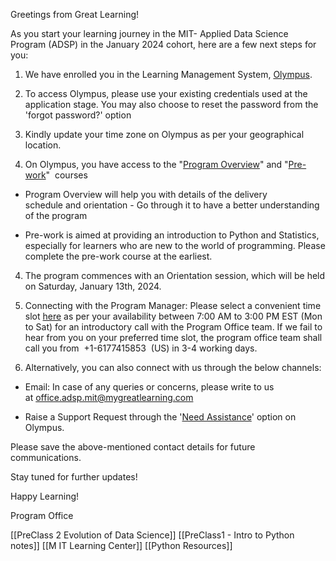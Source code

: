 Greetings from Great Learning!

As you start your learning journey in the MIT- Applied Data Science Program (ADSP) in the January 2024 cohort, here are a few next steps for you:

1. We have enrolled you in the Learning Management System, [Olympus](http://url8490.mygreatlearning.com/ls/click?upn=bKGb1FbIBNoISouN37USpRCf3RvBLzP90vgh1YA8uYEXF3bOeBRV4aS7ThN6pyWzOYnsUrOrc2jTK8IUcDBllW-2FzGophshm3Mk8mLcbCrx1wn9C2JZGlJgFJ9dUwO4aW3x1hSR4ct3bRmO-2BQFxyUfRQKDQiKl4h5mo-2FmIR2lr6uSGR-2FovqJO2iUtS95BpEELcshzZO3gMEMk-2BRcuNUgbMiu5Hs34dAYeRBkpvlEoyzblr5SlHlwvHUQitk4laA4BayojTkJWRJ994DAMl-2FYEiRTSxGraWhIbD8ckkPc6i1Q70nEayAeBx0Z7z0FzpyG7aXOH43IGemY9BL3qqMJ3XVSaPEl8Skn3HBnjD-2BWsSEa55Ps3uvStpOTJa8EFRnBylpsiGratKSSo3J5yyHAVaDNLx8uYnLdhuJlN7Pzb1WrqlPcNV-2FFN8DCUj52GpNtotPXG0manhDnhL7jkznybNVqY6lQpqOj0HlNO7YgNvWHxTgVrNCJ4oy-2Fm9RuJ4WmyCQgIj-2BXoWpaDlhFB7iav3q33ZNxh123LHadXvKjs-2Bv33uatE8aLkb-2BXIx2ORtID-2Fnem-2BmsFP5GviqE2qhtZxrxsbjkD3UJxzUKFDCUUBXCVHQt0Pq8-2F6lO8HivDNGsC7T6KOOsLxGBDuisdEw7kv6tCyraDjNbAa9g1BhKW3-2FrJzfYmHFMlb2wlc-2F7eAXWVMZuFoyxjSRZ2gpbZmti6uFTQnd0DktFAcsMHkjUgohm-2FPWlawe7VATpkZa86zV-2FFKUMRFY8tgVDsyXDhSISq7kJwp4Z05ehf47GlkJDMijyWhbMXyydntR3Nq7LLUdpkPXVy9hEj-2B5XvqLAHhnZZgv8Md3vlTMkAL6Ia6mHpvqkyXK-2BdhqU3VJsNvGzHF05PYnZIgX3lTFjsRBmzeq3kcM97QDX0RfOuV3HY3PsQg3jgDaX-2F6CrROGwxxKbZNUb9WtTOc-2BBMvX-2BWFEO06WpN3vBRHJLRhrq2YHiOX4tqYe-2BckRVzU0jKwnwR8p4qYo2pX6Zktu7UhW1emZ1e-2FMSThRNrpDUJ-2FUxHNLNlhm5saSSdURdos3vDFkknof9DDDSNch4iObMc1W-2BtZZZD2DlPHzd7BJLCzl03vA60YbYKxYDyiN9nL-2F1bnkfVDw2BLEOe-2BV3N9LSGK0OW-2BGiG9aSWHTsSqFVy3g0GIlUzl3iuz60lZsp-2BPcRNyp3w3npn9rh7eqKls_rVVNwPqjQ2kDtBt7CMjjpN33Si6hatQ4UN2i5gIA2UB2MzdH-2Br-2BflXRAexvXi5TlPcTMPSo-2Fj51zJ-2Fy7VnOGQBMWu7O4uyl9Zll119qCe8-2FtqZCJeRUqI17XvdkPT84AflPSzCRiDs68IKjwmlMrtN-2FDg9ExL65yE5TzhzJFEd-2FOJfvYLQCDJabolAu3dNO5S6LuNngAYkI25JTIaRHBG3oCVErsnqGq41Uk5q9gFCV2d2ahKAdOkhNEOCbRJg-2BrxM6EpIuEeU8uZturDOGf4upKTK0EvE0hF8BhSLCewTZrHtn1Nk-2BpftDah27PPBHH). 
    

1. To access Olympus, please use your existing credentials used at the application stage. You may also choose to reset the password from the 'forgot password?' option
    
2. Kindly update your time zone on Olympus as per your geographical location.
    

2. On Olympus, you have access to the "[Program Overview](http://url8490.mygreatlearning.com/ls/click?upn=GbJuAhH6Xpe0bJ2mNWagrrmb6EarJGnpG1n51Wqt5QJbrYzepzi-2FBzWO8B0rduIYjFam2bbxWoIYR4nYQgs9bQ-3D-3DHU77_rVVNwPqjQ2kDtBt7CMjjpN33Si6hatQ4UN2i5gIA2UB2MzdH-2Br-2BflXRAexvXi5Tl0w6GEVo682Eu4lCiq148xs6d6IBwvPYLQ0jllzd1PloVIvz-2FgTio9rYnJTZE-2BhUGuOFtBRH6SuJjDccLv8Xl3a0rA1rLQkVKt-2BED-2F3jJjPtMuEnaFAQTU9oOPyLcRoml9ppQJtNFMk7nu8sESxEU1KmBTVJzREmWgCz7PU9qbcyV8eCnVEYSIPLqRqc1heH6V9Ei8JvEcZHaO8Eg7iRW-2BzpYC19dkA6GDayJ3D1tKKsHujmLaII3N0y2pCObLGkR)" and "[Pre-work](http://url8490.mygreatlearning.com/ls/click?upn=GbJuAhH6Xpe0bJ2mNWagrrmb6EarJGnpG1n51Wqt5QJbrYzepzi-2FBzWO8B0rduIYi0uXtHoXnpcbsE7pS6S4lQ-3D-3DRYXY_rVVNwPqjQ2kDtBt7CMjjpN33Si6hatQ4UN2i5gIA2UB2MzdH-2Br-2BflXRAexvXi5TliAYRrzLYPDMhIocFkgBO-2B2hUlbs7TQPPXIxPYQfdpyGCx7fCgMp-2Fr9mg9VnyDaSOZ8HN3uy0tDH8cdtxmGVuyAItFuzKK1IkAhjbiNXM18C5-2B1fLHfsN0uVRv7rQKLcmpaXrKSMLIz5wUL4hMFDLdyNZLu5vSrmnM4X0DUMG-2B1GR-2FAAO9R1VXjZnVs6yyrxJYzyF8CYoeniM3UdnGIVQ-2B85cpECTDfKjfJYxLiXyWPfgQKqOwm3rMq5AvWMYBzNW)"  courses
    

- Program Overview will help you with details of the delivery schedule and orientation - Go through it to have a better understanding of the program
    
- Pre-work is aimed at providing an introduction to Python and Statistics, especially for learners who are new to the world of programming. Please complete the pre-work course at the earliest.
    

4. The program commences with an Orientation session, which will be held on Saturday, January 13th, 2024. 
    
5. Connecting with the Program Manager: Please select a convenient time slot [here](http://url8490.mygreatlearning.com/ls/click?upn=TUhBB2YprIZN8GIlnEbmfZLbnO31LaGeXxZFRrZe4D7OT0RlCFlpCcjhygI9drgLbt-P_rVVNwPqjQ2kDtBt7CMjjpN33Si6hatQ4UN2i5gIA2UB2MzdH-2Br-2BflXRAexvXi5TlG9YJzwQ9oBRa5Niq5l5zGCN78Npvn2NkBPPZ0mcLqEpKum4Mk65w8hy-2FzINwX6nV6VdxjCbc5guKfOlDIMqQ67Q9Ukxj4MnlDVaq03tIKbiWXs3WZ7gwQYZFhTlaYkX-2BSgid8iFrhpezTSMZS4nbeOsx8FbsRD68zvAR6wW4drNB7IIx2mXy-2B90uIyScq-2BRMWBELHLDugm5tMFRGIThT0ZG7lD4RglMP-2FgY83lRbqSV-2B0pFqroFQqhn9hopsqqSx) as per your availability between 7:00 AM to 3:00 PM EST (Mon to Sat) for an introductory call with the Program Office team. If we fail to hear from you on your preferred time slot, the program office team shall call you from  +1-6177415853  (US) in 3-4 working days.
    
6. Alternatively, you can also connect with us through the below channels:  
      
    

- Email: In case of any queries or concerns, please write to us at [office.adsp.mit@mygreatlearning.com](mailto:office.adsp.mit@mygreatlearning.com) 
    
- Raise a Support Request through the '[Need Assistance](http://url8490.mygreatlearning.com/ls/click?upn=bKGb1FbIBNoISouN37USpRCf3RvBLzP90vgh1YA8uYEXF3bOeBRV4aS7ThN6pyWzOYnsUrOrc2jTK8IUcDBllW-2FzGophshm3Mk8mLcbCrx1wn9C2JZGlJgFJ9dUwO4aW3x1hSR4ct3bRmO-2BQFxyUfaJBV8b0VSdeyRR0n0GXMVAXNpTQ6rkAkEkz-2BLD0niKnGp9q7zzxtC4Ye-2FYVvdbtdXZ2dTi9egpeMEIKMdFQuEe5UysY3b56CwvqPOp-2Bohn7MJDbRWWtpIfdzmYaHgRdmaMfQBljyb67gensWugYFPrlsBo6LdK8cfZMfBI599xD-2BWDwLuyHnGgV5NXEh2Si4G0Sp9-2FT0qKG9B0aQAatwIOjfMQvoEycf-2F8bL9daSga8z1M1-2B16M7kEq4M-2Fx-2F5-2B53aT5IsVM-2FdIXeLt37JLZNIK7qrcHRMRj4FRXfJHHdo39j-2BVqDzA9j94yda921xIWt7ooul31Ycy5Df3lsd7pga7BJ0y5C70E45-2Fru2CZu8TauHti4w-2Ba2seiocG2EQcTUF5SCCtCrQXIJyKF5Jh2B4WpAaBPjdBs-2BuF-2BSuIVYAzz8v17OC1q6zFC1FJe0-2F8lZndM9OUvsLD5h9Qn1jJg7C-2Fqzc2CpMDyHNW6zHSplynsXwkGZZI1WVApuiNk4ScCvMLhI6QfbBtv-2Fq59ZB7txGVqH15ThEXpjFYfHALd-2FySuc90IAXAEZT1G8ceOTWe7eLNSXMKHJa8WkuN-2B5SWZ5fCEC3S4g7zkz1aQ989IkdiCM-2B7jvCQgRues4pLPnmq3kBBhBdLMuycMO5g4VRaxdG5Av-2BrLwNwPhhIJZFYh0pI2HRNj1AKSqDPJfpNo8hjhv4rd6lflcvWpLDEZj4dknzsUCaT1tn261Jy3QvYRBTkT06CdHP-2BjRMdGgKOofudXRgB3u6cwPBn2L1pzrOn6bnL8Lt1ak7zSjr2LB9FIA8xooXGbjoRbdKaASYpVBUMU-2FQ2LkZfyTVwvuu-2FXbU9KTX6O8EsN41i-2BxloVbQdcYNFIScf79yew00UWCZrIYKFfj5u379aiUM1u5cKvPRbq-2BMllbIwd6jPQqvs6fhn-2FUZ9SQx4FvFUZggnOcLl8c8jtJAsfsS-2FHCkqYP6Q1hDKJc91a21yVdMM0PhVO46OLLgPTrA6uIhvJpgHpR6jUThvzZZUhAfYczWqLH0fUz8CVeQxmgYPVa-2FekqHxhqOkyMhuzBo-2FOstb3KWQraEys-2F7h4WA-3D-3DtWBc_rVVNwPqjQ2kDtBt7CMjjpN33Si6hatQ4UN2i5gIA2UB2MzdH-2Br-2BflXRAexvXi5Tl2GRpQY1-2Bl8rHyYNMGykTTIeqbBroNgfJYzDetVfyw3PWtrNspsEeju9H4OzUW-2BlaFRifCL9QIcb9qTRq7mzGJt7RpD3-2FNjEAHteYUNKZV9TDV-2FtnLiT2YPqC2LT1UYfoZGJi5kxKNcd7u-2F6dZFT-2BHJT11vsjYGMP8TZGJ5VrApCgTXznZSl52DBMiPa3SFkPumYFPNyrWdYDt0brq7cJyDcEalDHtA16k7xGvdDls9Fs6-2B1paVPf0ubX9fdxqsfC)' option on Olympus. 
    

Please save the above-mentioned contact details for future communications.

Stay tuned for further updates!

Happy Learning!

Program Office


[[PreClass 2 Evolution of Data Science]]
[[PreClass1 - Intro to Python notes]]
[[M IT Learning Center]]
[[Python Resources]]